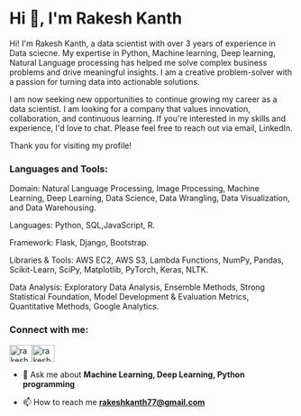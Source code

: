 <h1 align="left">Hi 👋, I'm Rakesh Kanth</h1>
<p align="left">Hi! I'm  Rakesh Kanth, a data scientist with over 3 years of experience in Data sciecne. My expertise in Python, Machine learning, Deep learning, Natural Language processing has helped me solve complex business problems and drive meaningful insights. I am a creative problem-solver with a passion for turning data into actionable solutions.

I am now seeking new opportunities to continue growing my career as a data scientist. I am looking for a company that values innovation, collaboration, and continuous learning. If you're interested in my skills and experience, I'd love to chat. Please feel free to reach out via email, LinkedIn.

Thank you for visiting my profile!</p>







<h3 align="left">Languages and Tools:</h3>
<p>Domain: Natural Language Processing, Image Processing, Machine Learning, Deep Learning, Data Science, Data Wrangling, Data Visualization, and Data Warehousing.

Languages: Python, SQL,JavaScript, R.

Framework: Flask, Django,  Bootstrap.

Libraries & Tools: AWS EC2, AWS S3, Lambda Functions, NumPy, Pandas, Scikit-Learn, SciPy, Matplotlib, PyTorch, Keras, NLTK.

Data Analysis: Exploratory Data Analysis, Ensemble Methods, Strong Statistical Foundation, Model Development & Evaluation Metrics, Quantitative Methods, Google Analytics.</p>

<h3 align="left">Connect with me:</h3>
<p align="left">
<a href="https://linkedin.com/in/rakesh-kanth-andugala" target="blank"><img align="center" src="https://raw.githubusercontent.com/rahuldkjain/github-profile-readme-generator/master/src/images/icons/Social/linked-in-alt.svg" alt="rakesh-kanth-andugala" height="30" width="40" /></a><a href="https://instagram.com/rakesh_online_" target="blank"><img align="center" src="https://raw.githubusercontent.com/rahuldkjain/github-profile-readme-generator/master/src/images/icons/Social/instagram.svg" alt="rakesh_online_" height="30" width="40" /></a>
</p>

- 💬 Ask me about **Machine Learning, Deep Learning, Python programming**

- 📫 How to reach me **rakeshkanth77@gmail.com**
